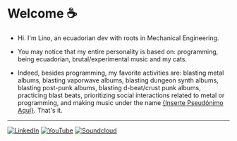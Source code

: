 
# Welcome :coffee:

- Hi. I'm Lino, an ecuadorian dev with roots in Mechanical Engineering.

- You may notice that my entire personality is based on: programming, being ecuadorian, brutal/experimental music and my cats.

- Indeed, besides programming, my favorite activities are: blasting metal albums, blasting vaporwave albums, blasting dungeon synth albums, blasting post-punk albums, blasting d-beat/crust punk albums, practicing blast beats, prioritizing social interactions related to metal or programming, and making music under the name [{Inserte Pseudónimo Aquí}](https://soundcloud.com/insertepseudonimoaqui/via-ljubljana-demo?si=d99493f02ca646ffb9aa9c0a27de3428). That's it.

----

[![LinkedIn](https://img.shields.io/badge/Professional%20matters-2061b2.svg?logo=linkedin&logoColor=white)](https://www.linkedin.com/in/lino-mp/)
[![YouTube](https://img.shields.io/badge/My%20playlists%20and%20videos-black.svg?logo=YouTube&logoColor=white)](https://www.youtube.com/channel/UCZkV9Lik6CgCtiTS2hb3y-g)
[![Soundcloud](https://img.shields.io/badge/My%20music%20project-FF5500?logo=soundcloud&logoColor=white)](https://soundcloud.com/insertepseudonimoaqui/albums)
